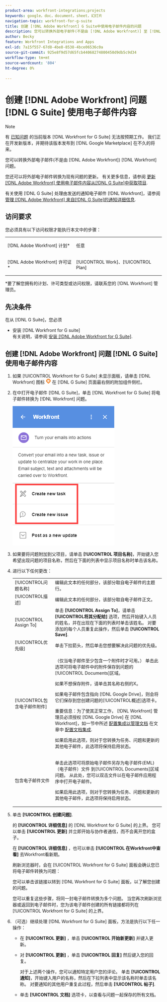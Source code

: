 ```yaml
---
product-area: workfront-integrations;projects
keywords: google，doc，document，sheet，幻灯片
navigation-topic: workfront-for-g-suite
title: 创建 [!DNL Adobe Workfront] G Suite中使用电子邮件内容的问题
description: 您可以转换外部电子邮件(不是由 [!DNL Adobe Workfront)] 至 [!DNL Workfront] 问题。
author: Becky
feature: Workfront Integrations and Apps
exl-id: 7a15f557-67d8-4be8-8538-4bce06536c0a
source-git-commit: 925e8f9d57d65fcb44068274800450d9db5c9d34
workflow-type: tm+mt
source-wordcount: '804'
ht-degree: 0%

---
```


# 创建 [!DNL Adobe Workfront] 问题 [!DNL G Suite] 使用电子邮件内容

>[!NOTE]
>
>有 [已知问题](https://experienceleague.adobe.com/docs/workfront-known-issues/issues/new-workfront-experience/wf-current/wf-integrations-error-when-opening-wf-for-gsuite.html?lang=en) 的当前版本 [!DNL Workfront for G Suite] 无法按预期工作。 我们正在开发新版本，并期待该版本发布到 [!DNL Google Marketplace] 在不久的将来。

您可以转换外部电子邮件(不是由 [!DNL Adobe Workfront]) [!DNL Workfront] 问题。

您还可以将外部电子邮件转换为现有问题的更新。 有关更多信息，请参阅 [更新 [!DNL Adobe Workfront] 使用电子邮件内容从[!DNL G Suite]中获取项目](../../workfront-integrations-and-apps/workfront-for-g-suite/update-wf-item-using-email-content.md).

有关使用 [!DNL G Suite] 处理由发送的通知电子邮件 [!DNL Workfront]，请参阅 [管理 [!DNL Adobe Workfront] 来自[!DNL G Suite]的通知详细信息](../../workfront-integrations-and-apps/workfront-for-g-suite/manage-wf-email-notification-details-in-gsuite.md).

## 访问要求

您必须具有以下访问权限才能执行本文中的步骤：

<table style="table-layout:auto"> 
 <col> 
 <col> 
 <tbody> 
  <tr> 
   <td role="rowheader">[!DNL Adobe Workfront] 计划*</td> 
   <td> <p>任意</p> </td> 
  </tr> 
  <tr> 
   <td role="rowheader">[!DNL Adobe Workfront] 许可证*</td> 
   <td> <p>[!UICONTROL Work]、[!UICONTROL Plan]</p> </td> 
  </tr> 
   </tbody> 
</table>

&#42;要了解您拥有的计划、许可类型或访问权限，请联系您的 [!DNL Workfront] 管理员。

## 先决条件

在从 [!DNL G Suite]，您必须

* 安装 [!DNL Workfront for G suite]\
   有关说明，请参阅 [安装 [!DNL Adobe Workfront for G Suite]](../../workfront-integrations-and-apps/workfront-for-g-suite/install-workfront-for-gsuite.md).

## 创建 [!DNL Adobe Workfront] 问题 [!DNL G Suite] 使用电子邮件内容

1. 如果 [!UICONTROL Workfront for G Suite] 未显示面板，请单击 [!DNL Workfront] 图标 ![](assets/wf-lion-icon.png) 在 [!DNL G Suite] 页面最右侧的附加组件侧栏。
1. 在中打开电子邮件 [!DNL G Suite]，单击 [!DNL Workfront for G Suite] 将电子邮件转换为 [!DNL Workfront] 问题。

   ![](assets/convert-email-task-issue-update.png)

1. 如果要将问题附加到父项目，请单击 **[!UICONTROL 项目名称]**，开始键入您希望出现问题的项目名称，然后在下面的列表中显示项目名称时单击该名称。
1. 进行以下任何更改：

   <table style="table-layout:auto"> 
    <col> 
    <col> 
    <tbody> 
     <tr> 
      <td role="rowheader">[!UICONTROL问题名称]</td> 
      <td>编辑此文本的任何部分，该部分取自电子邮件的主题行。</td> 
     </tr> 
     <tr> 
      <td role="rowheader">[!UICONTROL描述]</td> 
      <td>编辑此文本的任何部分，该部分取自电子邮件正文。</td> 
     </tr> 
     <tr data-mc-conditions=""> 
      <td role="rowheader">[!UICONTROL Assign To]</td> 
      <td>单击 <strong>[!UICONTROL Assign To]</strong>，请单击 <strong>[!UICONTROL将其分配给]</strong> 选项，然后开始键入人员的姓名，并在出现在下面的列表时单击该姓名。 对要添加的每个人员重复此操作，然后单击 <strong>[!UICONTROL Save]</strong>.</td> 
     </tr> 
     <tr data-mc-conditions=""> 
      <td role="rowheader">[!UICONTROL优先级]</td> 
      <td>单击下拉箭头，然后单击您想要解决此问题的优先级。</td> 
     </tr> 
     <tr data-mc-conditions=""> 
      <td role="rowheader">[!UICONTROL包含电子邮件附件]</td> 
      <td> <p>（仅当电子邮件至少包含一个附件时才可用。） 单击此选项可将电子邮件中的附件保存到问题的[!UICONTROL Documents]区域。 </p> <p>如果不想保存附件，请单击其名称右侧的X。 </p> <p>如果电子邮件包含指向 [!DNL Google Drive]，则会将它们保存到您创建问题的[!UICONTROL概述]选项卡。 </p> <p>重要信息：为了使其正常工作， [!DNL Workfront] 管理员必须授权 [!DNL Google Drive] 在 [!DNL Workfront]，如一节中所述 <a href="../../administration-and-setup/configure-integrations/configure-document-integrations.md#configur" class="MCXref xref">配置集成以管理文档</a> 在文章中 <a href="../../administration-and-setup/configure-integrations/configure-document-integrations.md" class="MCXref xref">配置文档集成</a>.</p> <p>如果启用此选项，则对于您转换为任务、问题和更新的其他电子邮件，此选项将保持启用状态。</p> </td> 
     </tr> 
     <tr data-mc-conditions=""> 
      <td role="rowheader">包含电子邮件文件</td> 
      <td> <p>单击此选项可将原始电子邮件另存为电子邮件(EML)（电子邮件）文件 <span>到[!UICONTROL Documents]区域</span> 问题。 从此处，您可以双击文件以在电子邮件应用程序中打开电子邮件。</p> <p>如果启用此选项，则对于您转换为任务、问题和更新的其他电子邮件，此选项将保持启用状态。</p> </td> 
     </tr> 
    </tbody> 
   </table>

1. 单击 **[!UICONTROL 创建问题]**.

   的 **[!UICONTROL 详细信息]** 的 [!DNL Workfront for G Suite] 的上界。 您可以单击 **[!UICONTROL 更新]** 并立即开始与协作者通信，而不会离开您的盒子。

   在 **[!UICONTROL 详细信息]** ，也可以单击 **[!UICONTROL 在Workfront中查看]** 去Workfront看新期。

   刷新浏览器时，会在 [!UICONTROL Workfront for G Suite] 面板会确认您已将电子邮件转换为问题：

   您可以单击该链接以转到 [!DNL Workfront for G Suite] 面板，以了解您创建的问题。

   您可以重复这些步骤，将同一封电子邮件转换为多个问题。 当您再次刷新浏览器或返回到电子邮件时，您为该电子邮件创建的所有链接都将列在 [!UICONTROL Workfront for G Suite] 的上界。

1. （可选）继续处理 [!DNL Workfront for G Suite] 面板，方法是执行以下任一操作：

   * 在 **[!UICONTROL 更新]** ，单击 **[!UICONTROL 开始新更新]** 并键入更新。

   * 对 **[!UICONTROL 更新]** ，单击 **[!UICONTROL 回复]** 然后键入您的回复。

      对于上述两个操作，您可以通知特定用户您的评论。 单击 **[!UICONTROL 通知]**，开始键入用户的名称，然后在下拉列表中显示该名称时单击该名称。 对要通知的其他用户重复此过程，然后单击 **[!UICONTROL 帖子]**.

   * 单击 **[!UICONTROL 文档]** 选项卡，以查看与问题一起保存的所有文档。

